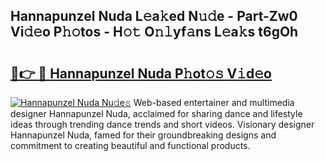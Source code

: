 ## Hannapunzel Nuda L𝚎a𝚔ed N𝚞𝚍e - Part-Zw0 Vi𝚍𝚎o P𝚑𝚘tos - H𝚘𝚝 O𝚗𝚕yf𝚊ns L𝚎a𝚔s t6gOh

# <h2><a href="http://kfehzt5.oniu.top/?m=Hannapunzel+Nuda">🔗👉 🔴 Hannapunzel Nuda P𝚑ot𝚘𝚜 V𝚒d𝚎o</a></h2>

[![Hannapunzel Nuda Nu𝚍e𝚜](https://i.imgur.com/0qMVB7G.gif)](http://kfehzt5.oniu.top/?m=Hannapunzel+Nuda)
Web-based entertainer and multimedia designer Hannapunzel Nuda, acclaimed for sharing dance and lifestyle ideas through trending dance trends and short videos. Visionary designer Hannapunzel Nuda, famed for their groundbreaking designs and commitment to creating beautiful and functional products.  
